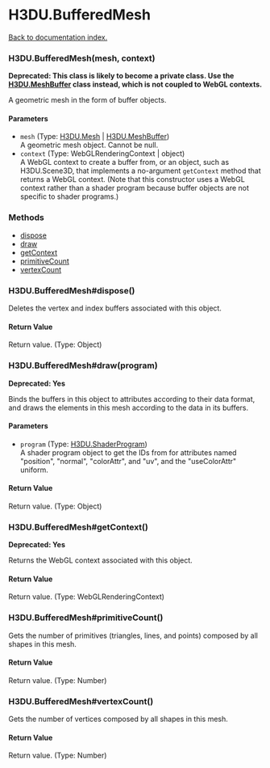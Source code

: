 # H3DU.BufferedMesh

[Back to documentation index.](index.md)

### H3DU.BufferedMesh(mesh, context) <a id='H3DU.BufferedMesh'></a>

<b>Deprecated: This class is likely to become a private class.
Use the <a href="H3DU.MeshBuffer.md">H3DU.MeshBuffer</a> class instead, which is not coupled to WebGL
contexts.</b>

A geometric mesh in the form of buffer objects.

#### Parameters

* `mesh` (Type: <a href="H3DU.Mesh.md">H3DU.Mesh</a> | <a href="H3DU.MeshBuffer.md">H3DU.MeshBuffer</a>)<br>
    A geometric mesh object. Cannot be null.
* `context` (Type: WebGLRenderingContext | object)<br>
    A WebGL context to create a buffer from, or an object, such as H3DU.Scene3D, that implements a no-argument <code>getContext</code> method that returns a WebGL context. (Note that this constructor uses a WebGL context rather than a shader program because buffer objects are not specific to shader programs.)

### Methods

* [dispose](#H3DU.BufferedMesh_H3DU.BufferedMesh_dispose)
* [draw](#H3DU.BufferedMesh_H3DU.BufferedMesh_draw)
* [getContext](#H3DU.BufferedMesh_H3DU.BufferedMesh_getContext)
* [primitiveCount](#H3DU.BufferedMesh_H3DU.BufferedMesh_primitiveCount)
* [vertexCount](#H3DU.BufferedMesh_H3DU.BufferedMesh_vertexCount)

### H3DU.BufferedMesh#dispose() <a id='H3DU.BufferedMesh_H3DU.BufferedMesh_dispose'></a>

Deletes the vertex and index buffers associated with this object.

#### Return Value

Return value. (Type: Object)

### H3DU.BufferedMesh#draw(program) <a id='H3DU.BufferedMesh_H3DU.BufferedMesh_draw'></a>

<b>Deprecated: Yes</b>

Binds the buffers in this object to attributes according
to their data format, and draws the elements in this mesh
according to the data in its buffers.

#### Parameters

* `program` (Type: <a href="H3DU.ShaderProgram.md">H3DU.ShaderProgram</a>)<br>
    A shader program object to get the IDs from for attributes named "position", "normal", "colorAttr", and "uv", and the "useColorAttr" uniform.

#### Return Value

Return value. (Type: Object)

### H3DU.BufferedMesh#getContext() <a id='H3DU.BufferedMesh_H3DU.BufferedMesh_getContext'></a>

<b>Deprecated: Yes</b>

Returns the WebGL context associated with this object.

#### Return Value

Return value. (Type: WebGLRenderingContext)

### H3DU.BufferedMesh#primitiveCount() <a id='H3DU.BufferedMesh_H3DU.BufferedMesh_primitiveCount'></a>

Gets the number of primitives (triangles, lines,
and points) composed by all shapes in this mesh.

#### Return Value

Return value. (Type: Number)

### H3DU.BufferedMesh#vertexCount() <a id='H3DU.BufferedMesh_H3DU.BufferedMesh_vertexCount'></a>

Gets the number of vertices composed by all shapes in this mesh.

#### Return Value

Return value. (Type: Number)

